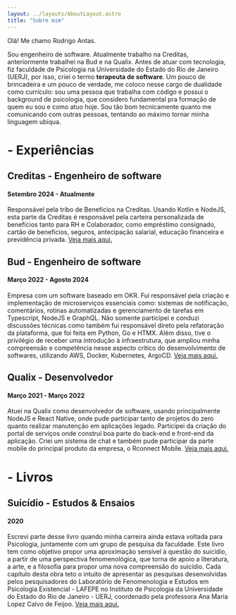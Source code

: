 ```yaml
---
layout: ../layouts/AboutLayout.astro
title: "Sobre mim"
---
```


Olá! Me chamo Rodrigo Antas.

Sou engenheiro de software. Atualmente trabalho na Creditas, anteriormente trabalhei na Bud e na Qualix. Antes de atuar com tecnologia, fiz faculdade de Psicologia na Universidade do Estado do Rio de Janeiro (UERJ), por isso, criei o termo <b> terapeuta de software</b>. Um pouco de brincadeira e um pouco de verdade, me coloco nesse cargo de dualidade como currículo: sou uma pessoa que trabalha com código e possui o background de psicologia, que considero fundamental pra formação de quem eu sou e como atuo hoje. Sou tão bom tecnicamente quanto me comunicando com outras pessoas, tentando ao máximo tornar minha linguagem ubíqua.

# - Experiências
## Creditas - Engenheiro de software
#### Setembro 2024 - Atualmente
Responsável pela tribo de Benefícios na Creditas. Usando Kotlin e NodeJS, esta parte da Creditas é responsável pela carteira personalizada de benefícios tanto para RH e Colaborador, como empréstimo consignado, cartão de benefícios, seguros, antecipação salarial, educação financeira e previdência privada. [Veja mais aqui.](https://www.creditas.com/beneficios-empresas)

## Bud - Engenheiro de software
#### Março 2022 - Agosto 2024
Empresa com um software baseado em OKR. Fui responsável pela criação e implementação de microserviços essenciais como: sistemas de notificação, comentários, rotinas automatizadas e gerenciamento de tarefas em Typescript, NodeJS e GraphQL. Não somente participei e conduzi discussões técnicas como também fui responsável direto pela refatoração da plataforma, que foi feita em Python, Go e HTMX. Além disso, tive o privilégio de receber uma introdução à infraestrutura, que ampliou minha compreensão e competência nesse aspecto crítico do desenvolvimento de softwares, utilizando AWS, Docker, Kubernetes, ArgoCD. [Veja mais aqui.](https://getbud.co/)

## Qualix - Desenvolvedor
#### Março 2021 - Março 2022
Atuei na Qualix como desenvolvedor de software, usando principalmente NodeJS e React Native, onde pude participar tanto de projetos do zero quanto realizar manutenção em aplicações legado. Participei da criação do portal de serviços onde construí boa parte do back-end e front-end da aplicação. Criei um sistema de chat e também pude participar da parte mobile do principal produto da empresa, o Rconnect Mobile. [Veja mais aqui.](https://www.qualix.inf.br/)

# - Livros
## Suicídio - Estudos & Ensaios
#### 2020
Escrevi parte desse livro quando minha carreira ainda estava voltada para Psicologia, juntamente com um grupo de pesquisa da faculdade. Este livro tem como objetivo propor uma aproximação sensível à questão do suicídio, a partir de uma perspectiva fenomenológica, que torna de apoio a literatura, a arte, e a filosofia para propor uma nova compreensão do suicídio. Cada capítulo desta obra teto o intuito de apresentar as pesquisas desenvolvidas pelos pesquisadores do Laboratório de Fenomenologia e Estudos em Psicologia Existencial - LAFEPE no Instituto de Psicologia da Universidade do Estado do Rio de Janeiro - UERJ, coordenado pela professora Ana Maria Lopez Calvo de Feijoo. [Veja mais aqui.](https://www.edicoesifen.com.br/suicidio-estudos-ensaios)
